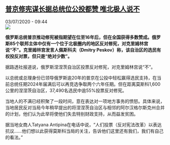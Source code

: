 <!--1593770100000-->
[普京修宪谋长据总统位公投都赞 唯北极人说不](http://www.rfi.fr//cn/%E6%94%BF%E6%B2%BB/20200703-%E6%99%AE%E4%BA%AC%E4%BF%AE%E5%AE%AA%E8%B0%8B%E9%95%BF%E6%8D%AE%E6%80%BB%E7%BB%9F%E4%BD%8D%E5%85%AC%E6%8A%95%E9%83%BD%E8%B5%9E-%E5%94%AF%E5%8C%97%E6%9E%81%E4%BA%BA%E8%AF%B4%E4%B8%8D)
------

<div>03/07/2020 - 09:44</div><img src="https://s.rfi.fr/media/display/0d91f876-bc49-11ea-ab4d-005056a964fe/w:310/p:16x9/8d2baf966b46c3d170b0b5a515121680257ad57d.jpg"><p><strong>俄罗斯总统普京推动修宪被指期望在位至16年后，但在全国获得多数赞成。俄罗斯85个联邦主体中仅有一个位于北极圈内的地区反对修宪，对克里姆林宫说“不”。克里姆林宫发言人佩斯科夫（Dmitry Peskov）称，该自治区的选民有权投反对票，但只是“绝对少数”。</strong></p><div class="t-content__body u-clearfix"><div class="m-interstitial"></div><p>据路透社报道说，俄罗斯涅涅茨自治区投票反对修宪，对克里姆林宫说“不”。</p><p>以总统或总理身份已领导俄罗斯逾20年的普京在公投中轻松赢得选民支持，在当前总统任期2024年届满后可以再竞选争取两个六年任期。但在距离莫斯科1,600公里的涅涅茨自治区，37,490名选民中逾55%投票反对修宪。</p><p>当地人的不满已经积聚了一段时间，意在表达对一项地方事务的愤怒。具体来说，当地居民反对当局今年稍早提出的将涅涅茨自治区与相邻的阿尔汉格尔斯克州合并的计划，他们认为此举将使他们失去特别财政支持，从而益发贫困。</p><p>据当地女商人Tatyana Antipina在电话中说，“人们投票（反对宪法改革）以表达抗议……他们想以此获得莫斯科当局的关注，告诉他们这里还有我们，我们有自己的看法。”</p><div class="o-self-promo o-self-promo--nl o-self-promo--hidden" data-selfpromo-newsletter></div><div class="o-self-promo o-self-promo--app o-self-promo--hidden" data-selfpromo-app></div></div>
